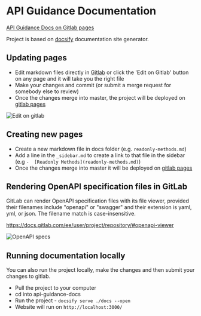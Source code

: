 # API Guidance Documentation

[API Guidance Docs on Gitlab pages](http://apis.glpages.ad.nerc.ac.uk/api-guidance-docs)

Project is based on [docsify](https://docsify.js.org/) documentation site generator.

## Updating pages

* Edit markdown files directly in [Gitlab](https://kwvmxgit.ad.nerc.ac.uk/apis/api-guidance-docs/tree/master/docs) or click the 'Edit on Gitlab' button on any page and it will take you the right file
* Make your changes and commit (or submit a merge request for somebody else to review)
* Once the changes merge into master, the project will be deployed on [gitlab pages](http://apis.glpages.ad.nerc.ac.uk/api-guidance-docs)

![Edit on gitlab](https://i.ibb.co/ZM63jr8/Inkedscreenshot-LI.jpg)
<!--![Edit on gitlab - GIF](docs/_media/edit-markdown.gif)-->

## Creating new pages

* Create a new markdown file in docs folder (e.g. `readonly-methods.md`)
* Add a line in the `_sidebar.md` to create a link to that file in the sidebar (e.g `-  [Readonly Methods](readonly-methods.md)`)
* Once the changes merge into master it will be deployed on [gitlab pages](http://apis.glpages.ad.nerc.ac.uk/api-guidance-docs)

## Rendering OpenAPI specification files in GitLab

GitLab can render OpenAPI specification files with its file viewer, provided their filenames include "openapi" or "swagger" and their extension is yaml, yml, or json.
The filename match is case-insensitive.

https://docs.gitlab.com/ee/user/project/repository/#openapi-viewer

![OpenAPI specs](https://i.ibb.co/cbs6hfY/Annotation-2020-04-22-111816.png)

## Running documentation locally

You can also run the project locally, make the changes and then submit your changes to gitlab.

* Pull the project to your computer
* cd into api-guidance-docs
* Run the project - `docsify serve ./docs --open`
* Website will run on `http://localhost:3000/`


